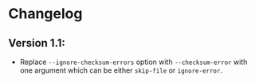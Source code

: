 # Changelog

## Version 1.1:

* Replace `--ignore-checksum-errors` option with `--checksum-error` with one
  argument which can be either `skip-file` or `ignore-error`.
